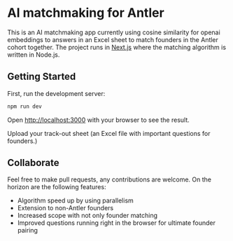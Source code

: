# AI matchmaking for Antler

This is an AI matchmaking app currently using cosine similarity for openai embeddings to answers in an Excel sheet to match founders in the Antler cohort together. The project runs in [Next.js](https://nextjs.org/) where the matching algorithm is written in Node.js. 

## Getting Started

First, run the development server:

```bash
npm run dev
```

Open [http://localhost:3000](http://localhost:3000) with your browser to see the result.

Upload your track-out sheet (an Excel file with important questions for founders.)

## Collaborate

Feel free to make pull requests, any contributions are welcome. On the horizon are the following features:

- Algorithm speed up by using parallelism
- Extension to non-Antler founders
- Increased scope with not only founder matching
- Improved questions running right in the browser for ultimate founder pairing


